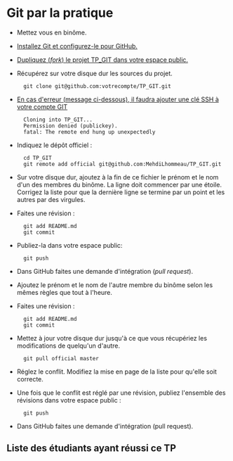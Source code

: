 Git par la pratique
===================

* Mettez vous en binôme.
* [Installez Git et configurez-le pour GitHub.](http://help.github.com/set-up-git-redirect/)
* [Dupliquez (*fork*) le projet TP_GIT dans votre espace public.](https://help.github.com/articles/fork-a-repo)
* Récupérez sur votre disque dur les sources du projet.

        git clone git@github.com:votrecompte/TP_GIT.git

* [En cas d'erreur (message ci-dessous), il faudra ajouter une clé SSH à votre compte GIT](https://help.github.com/articles/generating-ssh-keys) 
	
		Cloning into TP_GIT...
		Permission denied (publickey).
		fatal: The remote end hung up unexpectedly

* Indiquez le dépôt officiel :

        cd TP_GIT
        git remote add official git@github.com:MehdiLhommeau/TP_GIT.git 

* Sur votre disque dur, ajoutez à la fin de ce fichier le prénom et le nom d'un des membres du binôme. La ligne doit commencer par une étoile. Corrigez la liste pour que la dernière ligne se termine par un point et les autres par des virgules.
* Faites une révision :

        git add README.md
        git commit

* Publiez-la dans votre espace public:

        git push

* Dans GitHub faites une demande d'intégration (*pull request*). 
* Ajoutez le prénom et le nom de l'autre membre du binôme selon les mêmes règles que tout à l'heure.
* Faites une révision :

        git add README.md
        git commit

* Mettez à jour votre disque dur jusqu'à ce que vous récupériez les modifications de quelqu'un d'autre.

        git pull official master

* Réglez le conflit. Modifiez la mise en page de la liste pour qu'elle soit correcte.
* Une fois que le conflit est réglé par une révision, publiez l'ensemble des révisions dans votre espace public :

        git push

* Dans GitHub faites une demande d'intégration (pull request).

Liste des étudiants ayant réussi ce TP
--------------------------------------
